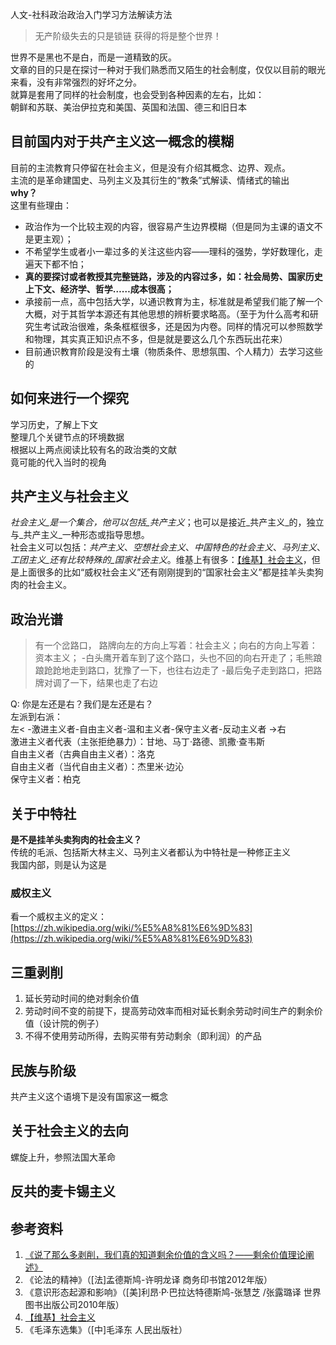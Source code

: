 人文-社科政治政治入门学习方法解读方法
> 无产阶级失去的只是锁链 获得的将是整个世界！


世界不是黑也不是白，而是一道精致的灰。<br />文章的目的只是在探讨一种对于我们熟悉而又陌生的社会制度，仅仅以目前的眼光来看，没有非常强烈的好坏之分。<br />就算是套用了同样的社会制度，也会受到各种因素的左右，比如：<br />朝鲜和苏联、美治伊拉克和美国、英国和法国、德三和旧日本
<a name="uIDWj"></a>
## 目前国内对于共产主义这一概念的模糊
目前的主流教育只停留在社会主义，但是没有介绍其概念、边界、观点。<br />主流的是革命建国史、马列主义及其衍生的“教条”式解读、情绪式的输出<br />**why？**<br />这里有些理由：

- 政治作为一个比较主观的内容，很容易产生边界模糊（但是同为主课的语文不是更主观）；
- 不希望学生或者小一辈过多的关注这些内容——理科的强势，学好数理化，走遍天下都不怕；
- **真的要探讨或者教授其完整链路，涉及的内容过多，如：社会局势、国家历史上下文、经济学、哲学……成本很高；**
- 承接前一点，高中包括大学，以通识教育为主，标准就是希望我们能了解一个大概，对于其哲学本源还有其他思想的辨析要求略高。（至于为什么高考和研究生考试政治很难，条条框框很多，还是因为内卷。同样的情况可以参照数学和物理，其实真正知识点不多，但是就是要这么几个东西玩出花来）
- 目前通识教育阶段是没有土壤（物质条件、思想氛围、个人精力）去学习这些的
<a name="bhvfJ"></a>
## 如何来进行一个探究
学习历史，了解上下文<br />整理几个关键节点的环境数据<br />根据以上两点阅读比较有名的政治类的文献<br />竟可能的代入当时的视角
<a name="OTxlL"></a>
## 共产主义与社会主义
_社会主义_是一个集合，他可以包括_共产主义_；也可以是接近_共产主义_的，独立与_共产主义_一种形态或指导思想。<br />社会主义可以包括：_共产主义_、_空想社会主义_、_中国特色的社会主义_、_马列主义_、_工团主义_还有比较特殊的_国家社会主义_。维基上有很多：[【维基】社会主义](https://zh.m.wikipedia.org/zh-hans/%E7%A4%BE%E4%BC%9A%E4%B8%BB%E4%B9%89%E7%9A%84%E7%B1%BB%E5%9E%8B)，但是上面很多的比如“威权社会主义”还有刚刚提到的“国家社会主义”都是挂羊头卖狗肉的社会主义。
<a name="IaemL"></a>
## 政治光谱
> 有一个岔路口，
> 路牌向左的方向上写着：社会主义；向右的方向上写着：资本主义；
> -白头鹰开着车到了这个路口，头也不回的向右开走了；毛熊踉踉跄跄地走到路口，犹豫了一下，也往右边走了
> -最后兔子走到路口，把路牌对调了一下，结果也走了右边

Q: 你是左还是右？我们是左还是右？<br />左派到右派：<br />左< -激进主义者-自由主义者-温和主义者-保守主义者-反动主义者 ->右<br />激进主义者代表（主张拒绝暴力）：甘地、马丁·路德、凯撒·查韦斯<br />自由主义者（古典自由主义者）：洛克<br />自由主义者（当代自由主义者）：杰里米·边沁<br />保守主义者：柏克
<a name="E53Yd"></a>
## 关于中特社
**是不是挂羊头卖狗肉的社会主义？**<br />传统的毛派、包括斯大林主义、马列主义者都认为中特社是一种修正主义<br />我国内部，则是认为这是
<a name="m2pjh"></a>
### 威权主义
看一个威权主义的定义：[https://zh.wikipedia.org/wiki/%E5%A8%81%E6%9D%83](https://zh.wikipedia.org/wiki/%E5%A8%81%E6%9D%83)
<a name="CEm1x"></a>
## 三重剥削

1. 延长劳动时间的绝对剩余价值
1. 劳动时间不变的前提下，提高劳动效率而相对延长剩余劳动时间生产的剩余价值（设计院的例子）
1. 不得不使用劳动所得，去购买带有劳动剩余（即利润）的产品
<a name="daIb6"></a>
## 民族与阶级
共产主义这个语境下是没有国家这一概念
<a name="Qoijo"></a>
## 关于社会主义的去向
螺旋上升，参照法国大革命
<a name="FM0r2"></a>
## 反共的麦卡锡主义
<a name="gHgNi"></a>
## 参考资料

1.  [《说了那么多剥削，我们真的知道剩余价值的含义吗？——剩余价值理论阐述》](https://www.bilibili.com/video/BV1u64y1k7HS?share_source=copy_pc)
1. 《论法的精神》（[法]孟德斯鸠-许明龙译 商务印书馆2012年版）
1. 《意识形态起源和影响》（[美]利昂·P·巴拉达特德斯鸠-张慧芝 /张露璐译 世界图书出版公司2010年版）
1. [【维基】社会主义](https://zh.m.wikipedia.org/zh-hans/%E7%A4%BE%E4%BC%9A%E4%B8%BB%E4%B9%89%E7%9A%84%E7%B1%BB%E5%9E%8B)
1. 《毛泽东选集》（[中]毛泽东 人民出版社）
